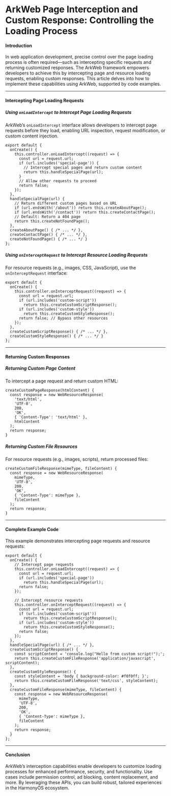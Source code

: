 # ArkWeb Page Interception and Custom Response: Controlling the Loading Process

#### Introduction

In web application development, precise control over the page loading process is often required—such as intercepting specific requests and returning customized responses. The ArkWeb framework empowers developers to achieve this by intercepting page and resource loading requests, enabling custom responses. This article delves into how to implement these capabilities using ArkWeb, supported by code examples.

------

#### Intercepting Page Loading Requests

##### Using `onLoadIntercept` to Intercept Page Loading Requests

ArkWeb’s `onLoadIntercept` interface allows developers to intercept page requests before they load, enabling URL inspection, request modification, or custom content injection.

```
export default {
  onCreate() {
    this.controller.onLoadIntercept((request) => {
      const url = request.url;
      if (url.includes('special-page')) {
        // Intercept special pages and return custom content
        return this.handleSpecialPage(url);
      }
      // Allow other requests to proceed
      return false;
    });
  },
  handleSpecialPage(url) {
    // Return different custom pages based on URL
    if (url.endsWith('/about')) return this.createAboutPage();
    if (url.endsWith('/contact')) return this.createContactPage();
    // Default: Return a 404 page
    return this.createNotFoundPage();
  },
  createAboutPage() { /* ... */ },
  createContactPage() { /* ... */ },
  createNotFoundPage() { /* ... */ }
};
```

##### Using `onInterceptRequest` to Intercept Resource Loading Requests

For resource requests (e.g., images, CSS, JavaScript), use the `onInterceptRequest` interface:

```
export default {
  onCreate() {
    this.controller.onInterceptRequest((request) => {
      const url = request.url;
      if (url.includes('custom-script')) 
        return this.createCustomScriptResponse();
      if (url.includes('custom-style')) 
        return this.createCustomStyleResponse();
      return false; // Bypass other resources
    });
  },
  createCustomScriptResponse() { /* ... */ },
  createCustomStyleResponse() { /* ... */ }
};
```

------

#### Returning Custom Responses

##### Returning Custom Page Content

To intercept a page request and return custom HTML:

```
createCustomPageResponse(htmlContent) {
  const response = new WebResourceResponse(
    'text/html',
    'UTF-8',
    200,
    'OK',
    { 'Content-Type': 'text/html' },
    htmlContent
  );
  return response;
}
```

##### Returning Custom File Resources

For resource requests (e.g., images, scripts), return processed files:

```
createCustomFileResponse(mimeType, fileContent) {
  const response = new WebResourceResponse(
    mimeType,
    'UTF-8',
    200,
    'OK',
    { 'Content-Type': mimeType },
    fileContent
  );
  return response;
}
```

------

#### Complete Example Code

This example demonstrates intercepting page requests and resource requests:

```
export default {
  onCreate() {
    // Intercept page requests
    this.controller.onLoadIntercept((request) => {
      const url = request.url;
      if (url.includes('special-page')) 
        return this.handleSpecialPage(url);
      return false;
    });
    
    // Intercept resource requests
    this.controller.onInterceptRequest((request) => {
      const url = request.url;
      if (url.includes('custom-script')) 
        return this.createCustomScriptResponse();
      if (url.includes('custom-style')) 
        return this.createCustomStyleResponse();
      return false;
    });
  },
  handleSpecialPage(url) { /* ... */ },
  createCustomScriptResponse() {
    const scriptContent = 'console.log("Hello from custom script!");';
    return this.createCustomFileResponse('application/javascript', scriptContent);
  },
  createCustomStyleResponse() {
    const styleContent = 'body { background-color: #f0f0ff; }';
    return this.createCustomFileResponse('text/css', styleContent);
  },
  createCustomFileResponse(mimeType, fileContent) {
    const response = new WebResourceResponse(
      mimeType,
      'UTF-8',
      200,
      'OK',
      { 'Content-Type': mimeType },
      fileContent
    );
    return response;
  }
};
```

------

#### Conclusion

ArkWeb’s interception capabilities enable developers to customize loading processes for enhanced performance, security, and functionality. Use cases include permission control, ad blocking, content replacement, and more. By leveraging these APIs, you can build robust, tailored experiences in the HarmonyOS ecosystem.